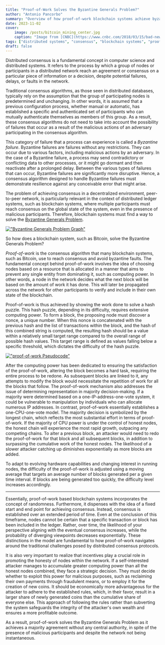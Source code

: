 ```yaml
---
title: "Proof-of-Work Solves the Byzantine Generals Problem?"
author: "Antonio Pancorbo"
summary: "Overview of how proof-of-work blockchain systems achieve byzantine fault tolerance"
date: 2023-11-02
cover:
    image: /posts/bitcoin_mining_center.jpg
    caption: "Image from [CNBC](https://www.cnbc.com/2018/03/15/bad-news-for-bitcoin-miners-as-its-no-longer-profitable-to-create-the-cryptocurrency.html)"
tags: ["distributed systems", "consensus", "blockchain systems", "proof-of-work", "byzantine generals problem"]
draft: false
---
```


Distributed consensus is a fundamental concept in computer science and distributed
systems. It refers to the process by which a group of nodes or participants in a
distributed network reach an agreement or consensus on a particular piece of
information or a decision, despite potential failures, delays, or faults in the
network.

Traditional consensus algorithms, as those seen in distributed databases, typically
rely on the assumption that the group of participating nodes is predetermined
and unchanging. In other words, it is assumed that a previous configuration 
process, whether manual or automatic, has established a specific and authenticated
set of participants who can mutually authenticate themselves as members of this
group. As a result, these consensus algorithms do not need to take into account
the possibility of failures that occur as a result of the malicious actions of
an adversary participating in the consensus algorithm.

This category of failure that a process can experience is called a *Byzantine 
failure*. Byzantine failures are failures without any restrictions. They can
occur due to various factors, including malicious actions by an adversary.
In the case of a Byzantine failure, a process may send contradictory or conflicting
data to other processes, or it might go dormant and then reactivate after a 
prolonged delay. Between the various types of failures that can occur, Byzantine
failures are significantly more disruptive. Hence, a consensus algorithm designed
to handle Byzantine failures must demonstrate resilience against any conceivable
error that might arise.

The problem of achieving consensus in a decentralized environment, peer-to-peer
network, is particularly relevant in the context of distributed ledger systems,
such as blockchain systems, where multiple participants must reach consensus on
the global state of the system, even in the presence of malicious participants.
Therefore, blockchain systems must find a way to solve the [Byzantine Generals Problem](https://www.tony.software//posts/breaking_down_byzantine_generals_problem/).

[!["Byzantine Generals Problem Graph"](/posts/byzantine_generals_problem_graph.webp#center)](https://www.tony.software/posts/byzantine_generals_problem_graph.webp)

So how does a blockchain system, such as Bitcoin, solve the Byzantine Generals
Problem?

*Proof-of-work* is the consensus algorithm that many blockchain systems, such as
Bitcoin, use to reach consensus and avoid byzantine faults. The fundamental
concept behind proof-of-work involves the idea of choosing nodes based on a
resource that is allocated in a manner that aims to prevent any single entity
from dominating it, such as computing power. In other words, a node in the
network decides what the next block will be based on the amount of work it 
has done. This will later be propagated across the network for other participants
to verify and include in their own state of the blockchain. 

Proof-of-work is thus achieved by showing the work done to solve a hash puzzle.
This hash puzzle, depending in its difficulty, requires extensive computing power.
To form a block, the proposing node must discover a nonce, a unique number.
When this nonce is concatenated with the previous hash and the list of transactions
within the block, and the hash of this combined string is computed, the resulting
hash should be a value within a relatively small target range compared to the
overall range of possible hash values. This target range is defined as values falling
below a specific threshold, which dictates the difficulty of the hash puzzle.

[!["proof-of-work Pseudocode"](/posts/proof_of_work_code.png#center)](https://www.tony.software/posts/proof_of_work_code.png)

After the computing power has been dedicated to ensuring the satisfaction of the
proof-of-work, altering the block becomes a hard task, requiring the entire process
to be redone. As subsequent blocks are linked to it, any attempts to modify the 
block would necessitate the repetition of work for all the blocks that follow. The
proof-of-work mechanism also addresses the issue of determining representation in
majority decision-making. If a majority were determined based on a one-IP-address-one-vote
system, it could be vulnerable to manipulation by individuals who can allocate numerous
IP addresses. In contrast, proof-of-work essentially establishes a one-CPU-one-vote
model. The majority decision is symbolized by the longest chain, which reflects the
most substantial effort in terms of proof-of-work. If the majority of CPU power is
under the control of honest nodes, the honest chain will experience the most rapid
growth, outpacing any competing chains. To alter a previous block, an attacker 
would need to redo the proof-of-work for that block and all subsequent blocks, 
in addition to surpassing the cumulative work of the honest nodes. The likelihood of
a slower attacker catching up diminishes exponentially as more blocks are added. 

To adapt to evolving hardware capabilities and changing interest in running nodes,
the difficulty of the proof-of-work is adjusted using a moving average that targets
an average number of blocks generated per a given time interval. If blocks are
being generated too quickly, the difficulty level increases accordingly.

---

Essentially, proof-of-work based blockchain systems incorporates the concept of
randomness. Furthermore, it dispenses with the idea of a fixed start and end point
for achieving consensus. Instead, consensus is established over an extended period
of time. Even at the conclusion of this timeframe, nodes cannot be certain that a
specific transaction or block has been included in the ledger. Rather, over time,
the likelihood of your perspective aligning with the eventual consensus increases,
while the probability of diverging viewpoints decreases exponentially. These
distinctions in the model are fundamental to how proof-of-work navigates around the
traditional challenges posed by distributed consensus protocols.

It is also very important to realize that incentives play a crucial role in promoting
the honesty of nodes within the network. If a self-interested attacker manages to
accumulate greater computing power than all the honest nodes combined, they face
a strategic decision. They must decide whether to exploit this power for malicious
purposes, such as reclaiming their own payments through fraudulent means, or to
employ it for the creation of new coins. It should be economically more advantageous
for the attacker to adhere to the established rules, which, in their favor, result
in a larger share of newly generated coins than the cumulative share of everyone
else. This approach of following the rules rather than subverting the system safeguards
the integrity of the attacker's own wealth and ensures a more profitable outcome.

As a result, proof-of-work solves the Byzantine Generals Problem as it achieves
a majority agreement without any central authority, in spite of the presence of
malicious participants and despite the network not being instantaneous.
